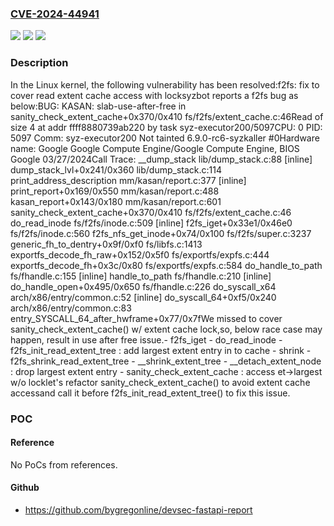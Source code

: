 ### [CVE-2024-44941](https://cve.mitre.org/cgi-bin/cvename.cgi?name=CVE-2024-44941)
![](https://img.shields.io/static/v1?label=Product&message=Linux&color=blue)
![](https://img.shields.io/static/v1?label=Version&message=1da177e4c3f4%3C%20263df78166d3%20&color=brighgreen)
![](https://img.shields.io/static/v1?label=Vulnerability&message=n%2Fa&color=brighgreen)

### Description

In the Linux kernel, the following vulnerability has been resolved:f2fs: fix to cover read extent cache access with locksyzbot reports a f2fs bug as below:BUG: KASAN: slab-use-after-free in sanity_check_extent_cache+0x370/0x410 fs/f2fs/extent_cache.c:46Read of size 4 at addr ffff8880739ab220 by task syz-executor200/5097CPU: 0 PID: 5097 Comm: syz-executor200 Not tainted 6.9.0-rc6-syzkaller #0Hardware name: Google Google Compute Engine/Google Compute Engine, BIOS Google 03/27/2024Call Trace: <TASK> __dump_stack lib/dump_stack.c:88 [inline] dump_stack_lvl+0x241/0x360 lib/dump_stack.c:114 print_address_description mm/kasan/report.c:377 [inline] print_report+0x169/0x550 mm/kasan/report.c:488 kasan_report+0x143/0x180 mm/kasan/report.c:601 sanity_check_extent_cache+0x370/0x410 fs/f2fs/extent_cache.c:46 do_read_inode fs/f2fs/inode.c:509 [inline] f2fs_iget+0x33e1/0x46e0 fs/f2fs/inode.c:560 f2fs_nfs_get_inode+0x74/0x100 fs/f2fs/super.c:3237 generic_fh_to_dentry+0x9f/0xf0 fs/libfs.c:1413 exportfs_decode_fh_raw+0x152/0x5f0 fs/exportfs/expfs.c:444 exportfs_decode_fh+0x3c/0x80 fs/exportfs/expfs.c:584 do_handle_to_path fs/fhandle.c:155 [inline] handle_to_path fs/fhandle.c:210 [inline] do_handle_open+0x495/0x650 fs/fhandle.c:226 do_syscall_x64 arch/x86/entry/common.c:52 [inline] do_syscall_64+0xf5/0x240 arch/x86/entry/common.c:83 entry_SYSCALL_64_after_hwframe+0x77/0x7fWe missed to cover sanity_check_extent_cache() w/ extent cache lock,so, below race case may happen, result in use after free issue.- f2fs_iget - do_read_inode  - f2fs_init_read_extent_tree  : add largest extent entry in to cache					- shrink					 - f2fs_shrink_read_extent_tree					  - __shrink_extent_tree					   - __detach_extent_node					   : drop largest extent entry  - sanity_check_extent_cache  : access et->largest w/o locklet's refactor sanity_check_extent_cache() to avoid extent cache accessand call it before f2fs_init_read_extent_tree() to fix this issue.

### POC

#### Reference
No PoCs from references.

#### Github
- https://github.com/bygregonline/devsec-fastapi-report

